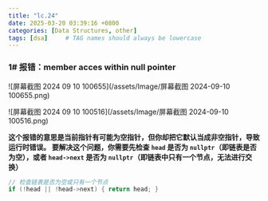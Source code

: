 ```yaml
---
title: "lc.24"
date: 2025-03-20 03:39:16 +0800
categories: [Data Structures, other]
tags: [dsa]     # TAG names should always be lowercase
---
```

### 1# 报错：member acces within null pointer

![屏幕截图 2024 09 10 100655](/assets/Image/屏幕截图 2024-09-10 100655.png)

![屏幕截图 2024 09 10 100516](/assets/Image/屏幕截图 2024-09-10 100516.png)

**这个报错的意思是当前指针有可能为空指针，但你却把它默认当成非空指针，导致运行时错误。 要解决这个问题，你需要先检查 `head` 是否为 `nullptr`（即链表是否为空），或者 `head->next` 是否为 `nullptr`（即链表中只有一个节点，无法进行交换）**

```cpp
// 检查链表是否为空或只有一个节点 
if (!head || !head->next) { return head; }
```
